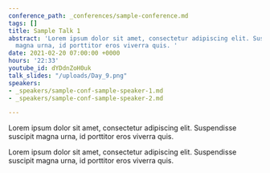 ```yaml
---
conference_path: _conferences/sample-conference.md
tags: []
title: Sample Talk 1
abstract: 'Lorem ipsum dolor sit amet, consectetur adipiscing elit. Suspendisse suscipit
  magna urna, id porttitor eros viverra quis. '
date: 2021-02-20 07:00:00 +0000
hours: '22:33'
youtube_id: dYDdnZoH0uk
talk_slides: "/uploads/Day_9.png"
speakers:
- _speakers/sample-conf-sample-speaker-1.md
- _speakers/sample-conf-sample-speaker-2.md

---
```


Lorem ipsum dolor sit amet, consectetur adipiscing elit. Suspendisse suscipit
  magna urna, id porttitor eros viverra quis.

Lorem ipsum dolor sit amet, consectetur adipiscing elit. Suspendisse suscipit
  magna urna, id porttitor eros viverra quis.